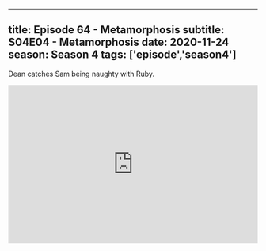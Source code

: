 ---
title: Episode 64 - Metamorphosis
subtitle: S04E04 - Metamorphosis
date: 2020-11-24
season: Season 4
tags: ['episode','season4']
--


Dean catches Sam being naughty with Ruby. 


<iframe src="https://cast.rocks/player/27557/Supernatural-64-Metamorphosis.mp3?episodeTitle=Episode%2064%20-%20Metamorphosis&podcastTitle=Couple%20of%20Idjits&episodeDate=November%2024th%2C%202020&imageURL=https%3A%2F%2Fcast.rocks%2Fhosting%2F27557%2Ffeeds%2FCAURZ.jpg" style="border: none; min-height: 265px; max-height: 320px; max-width: 558px; min-width: 270px; width: 100%; height: 100%;" scrollbars="no"></iframe>

